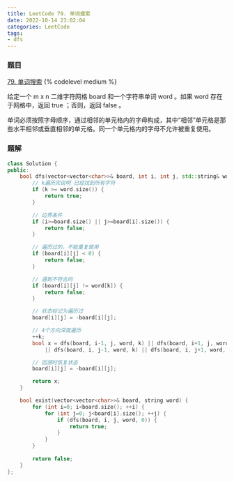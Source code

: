 ```yaml
---
title: LeetCode 79. 单词搜索
date: 2022-10-14 23:02:04
categories: LeetCode
tags:
- dfs
---
```


### 题目
[79. 单词搜索](https://leetcode.cn/problems/word-search/)
{% codelevel medium %}

给定一个 m x n 二维字符网格 board 和一个字符串单词 word 。如果 word 存在于网格中，返回 true ；否则，返回 false 。

单词必须按照字母顺序，通过相邻的单元格内的字母构成，其中“相邻”单元格是那些水平相邻或垂直相邻的单元格。同一个单元格内的字母不允许被重复使用。
<!-- more -->


### 题解
``` cpp
class Solution {
public:
    bool dfs(vector<vector<char>>& board, int i, int j, std::string& word, int k) {
        // k遍历完说明 已经找到所有字符
        if (k >= word.size()) {
            return true;
        }

        // 边界条件
        if (i>=board.size() || j>=board[i].size()) {
            return false;
        }

        // 遍历过的，不能重复使用
        if (board[i][j] < 0) {
            return false;
        }

        // 遇到不符合的
        if (board[i][j] != word[k]) {
            return false;
        }

        // 状态标记为遍历过
        board[i][j] = -board[i][j];

        // 4个方向深度遍历
        ++k;
        bool x = dfs(board, i-1, j, word, k) || dfs(board, i+1, j, word, k) \
            || dfs(board, i, j-1, word, k) || dfs(board, i, j+1, word, k);

        // 回溯时恢复状态
        board[i][j] = -board[i][j];

        return x;
    }

    bool exist(vector<vector<char>>& board, string word) {
        for (int i=0; i<board.size(); ++i) {
            for (int j=0; j<board[i].size(); ++j) {
                if (dfs(board, i, j, word, 0)) {
                    return true;
                }
            }
        }
        
        return false;
    }
};
```
